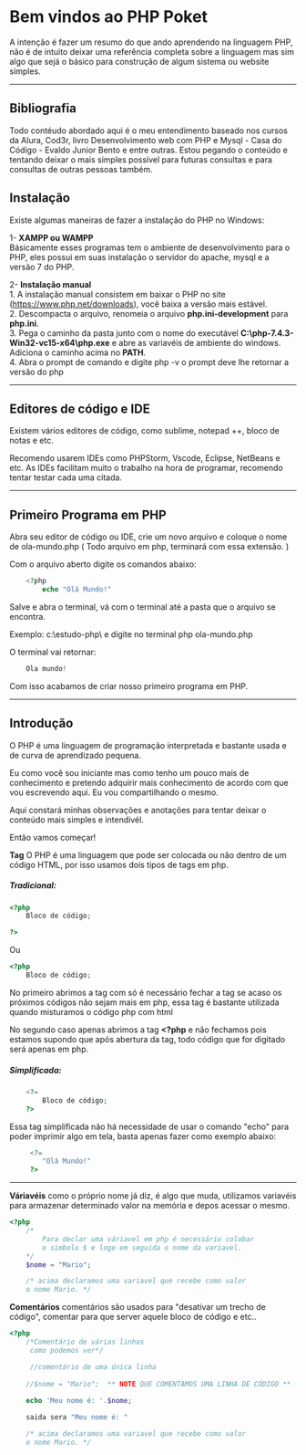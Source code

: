 # Bem vindos ao PHP Poket
A intenção é fazer um resumo do que ando aprendendo na linguagem PHP, não é de intuito deixar uma referência completa sobre a linguagem mas sim algo que sejá o básico para construção de algum sistema ou website simples.
___
## Bibliografia
Todo contéudo abordado aqui é o meu entendimento baseado nos cursos da Alura, Cod3r, livro Desenvolvimento web com PHP e Mysql - Casa do Código - Evaldo Junior Bento e entre outras. Estou pegando o conteúdo e tentando deixar o mais simples possível para futuras consultas e para consultas de outras pessoas também.  

## Instalação

Existe algumas maneiras de fazer a instalação do PHP no Windows:

1- **XAMPP ou WAMPP**  
    Básicamente esses programas tem o ambiente de desenvolvimento para o PHP, eles possui em suas instalação o servidor do apache, mysql e a versão 7 do PHP.

2- **Instalação manual**  
        1. A instalação manual consistem em baixar o PHP no site  (https://www.php.net/downloads), você baixa a versão mais estável.       
        2. Descompacta o arquivo, renomeia o arquivo **php.ini-development** para **php.ini**.  
        3. Pega o caminho da pasta junto com o nome do executável **C:\php-7.4.3-Win32-vc15-x64\php.exe** e abre as variavéis de ambiente do windows. Adiciona o caminho acima no **PATH**.  
        4. Abra o prompt de comando e digite php -v o prompt deve lhe retornar a versão do php
___

## Editores de código e IDE 

Existem vários editores de código, como sublime, notepad ++, bloco de notas e etc.

Recomendo usarem IDEs como PHPStorm, Vscode, Eclipse, NetBeans e etc. As IDEs facilitam muito o trabalho na hora de programar, recomendo tentar testar cada uma citada.

___

## Primeiro Programa em PHP

Abra seu editor de código ou IDE, crie um novo arquivo e coloque o nome de ola-mundo.php ( Todo arquivo em php, terminará com essa extensão. )

Com o arquivo aberto digite os comandos abaixo:

``` PHP
    <?php
        echo "Olá Mundo!"
```

Salve e abra o terminal, vá com o terminal até a pasta que o arquivo se encontra.

Exemplo: c:\estudo-php\ e digite no terminal php ola-mundo.php

O terminal vai retornar:

``` PHP
    Ola mundo!
``` 
Com isso acabamos de criar nosso primeiro programa em PHP.
___

## Introdução

O PHP é uma linguagem de programação interpretada e bastante usada e de curva de aprendizado pequena.

Eu como você sou iniciante mas como tenho um pouco mais de conhecimento e pretendo adquirir mais conhecimento de acordo com que vou escrevendo aqui. Eu vou compartilhando o mesmo. 

Aqui  constará minhas observações e anotações para tentar deixar o conteúdo mais simples e intendivél.

Então vamos começar!

**Tag** O PHP é uma linguagem que pode ser colocada ou não dentro de um código HTML, por isso usamos dois tipos de tags em php.

##### Tradicional:
```PHP
<?php
    Bloco de código;

?>
```
Ou
```PHP
<?php
    Bloco de código;
```

No primeiro abrimos a tag com **<?php** e fechamos com **?>** só é necessário fechar a tag se acaso os próximos códigos não sejam mais em php, essa tag é bastante utilizada quando misturamos o código php com html

No segundo caso apenas abrimos a tag **<?php** e não fechamos pois estamos supondo que após abertura da tag, todo código que for digitado será apenas em php.

##### Simplificada:

```PHP
    <?=
        Bloco de código;
    ?>
```

Essa tag simplificada não há necessidade de usar o comando "echo" para poder imprimir algo em tela, basta apenas fazer como exemplo abaixo:

```PHP
     <?=
        "Olá Mundo!"
     ?>
```
___
**Váriavéis** como o próprio nome já diz, é algo que muda, utilizamos variavéis para armazenar determinado valor na memória e depos acessar o mesmo.
```PHP
<?php
    /*
        Para declar uma váriavel em php é necessário colobar  
        o simbolo $ e logo em seguida o nome da variavel.
    */
    $nome = "Mario";

    /* acima declaramos uma variavel que recebe como valor   
    o nome Mario. */
```

**Comentários** comentários são usados para "desativar um trecho de código", comentar para que server aquele bloco de código e etc..  

```PHP
<?php
    /*Comentário de várias linhas
     como podemos ver*/

     //comentário de uma única linha
     
    //$nome = "Mario";  ** NOTE QUE COMENTAMOS UMA LINHA DE CÓDIGO **
    
    echo 'Meu nome é: '.$nome;

    saida sera "Meu nome é: "

    /* acima declaramos uma variavel que recebe como valor   
    o nome Mario. */
```


